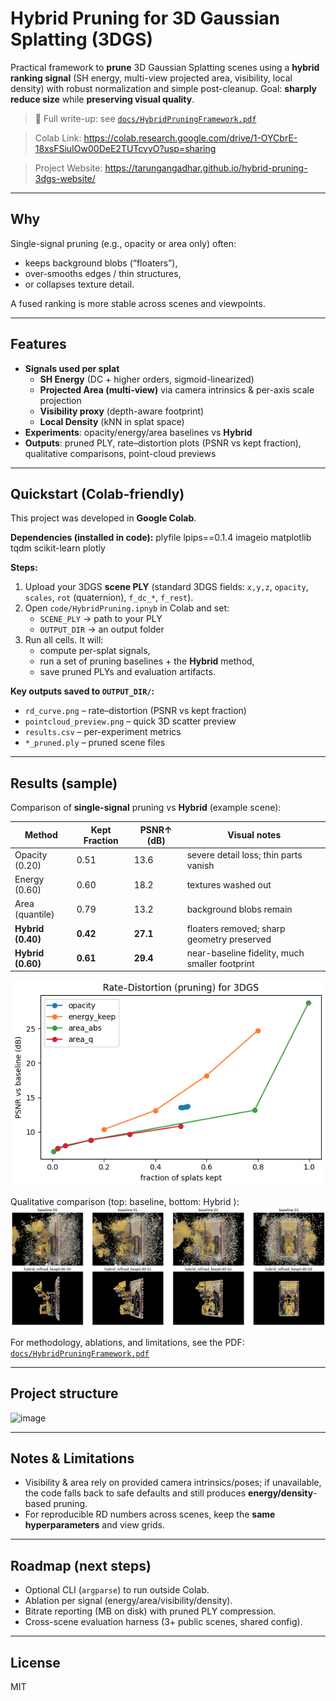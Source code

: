 # Hybrid Pruning for 3D Gaussian Splatting (3DGS)

Practical framework to **prune** 3D Gaussian Splatting scenes using a **hybrid ranking signal** (SH energy, multi-view projected area, visibility, local density) with robust normalization and simple post-cleanup. Goal: **sharply reduce size** while **preserving visual quality**.

> 📄 Full write-up: see [`docs/HybridPruningFramework.pdf`](docs/HybridPruningFramework.pdf)

> Colab Link: https://colab.research.google.com/drive/1-OYCbrE-18xsFSiuIOw00DeE2TUTcvyO?usp=sharing

> Project Website: https://tarungangadhar.github.io/hybrid-pruning-3dgs-website/

---

## Why

Single-signal pruning (e.g., opacity or area only) often:
- keeps background blobs (“floaters”),
- over-smooths edges / thin structures,
- or collapses texture detail.

A fused ranking is more stable across scenes and viewpoints.

---

## Features

- **Signals used per splat**
  - **SH Energy** (DC + higher orders, sigmoid-linearized)
  - **Projected Area (multi-view)** via camera intrinsics & per-axis scale projection
  - **Visibility proxy** (depth-aware footprint)
  - **Local Density** (kNN in splat space)
- **Experiments**: opacity/energy/area baselines vs **Hybrid**
- **Outputs**: pruned PLY, rate–distortion plots (PSNR vs kept fraction), qualitative comparisons, point-cloud previews

---

## Quickstart (Colab-friendly)

This project was developed in **Google Colab**.

**Dependencies (installed in code):**
plyfile lpips==0.1.4 imageio matplotlib tqdm scikit-learn plotly


**Steps:**
1. Upload your 3DGS **scene PLY** (standard 3DGS fields: `x,y,z`, `opacity`, `scales`, `rot` (quaternion), `f_dc_*`, `f_rest`).
2. Open `code/HybridPruning.ipnyb` in Colab and set:
   - `SCENE_PLY` → path to your PLY  
   - `OUTPUT_DIR` → an output folder
3. Run all cells. It will:
   - compute per-splat signals,
   - run a set of pruning baselines + the **Hybrid** method,
   - save pruned PLYs and evaluation artifacts.

**Key outputs saved to `OUTPUT_DIR/`:**
- `rd_curve.png` – rate–distortion (PSNR vs kept fraction)
- `pointcloud_preview.png` – quick 3D scatter preview
- `results.csv` – per-experiment metrics
- `*_pruned.ply` – pruned scene files

---

## Results (sample)

Comparison of **single-signal** pruning vs **Hybrid** (example scene):

| Method           | Kept Fraction | PSNR↑ (dB) | Visual notes                                  |
|------------------|---------------|------------|-----------------------------------------------|
| Opacity (0.20)   | 0.51          | 13.6       | severe detail loss; thin parts vanish         |
| Energy (0.60)    | 0.60          | 18.2       | textures washed out                           |
| Area (quantile)  | 0.79          | 13.2       | background blobs remain                       |
| **Hybrid (0.40)**| **0.42**      | **27.1**   | floaters removed; sharp geometry preserved    |
| **Hybrid (0.60)**| **0.61**      | **29.4**   | near-baseline fidelity, much smaller footprint|

![Rate–Distortion curve](assets/rd_curve.png)

Qualitative comparison (top: baseline, bottom: Hybrid ):  
![Side-by-side comparison](assets/comparison.png)

For methodology, ablations, and limitations, see the PDF:  
[`docs/HybridPruningFramework.pdf`](docs/HybridPruningFramework.pdf)

---

## Project structure
<img width="251" height="188" alt="image" src="https://github.com/user-attachments/assets/233374db-f0bd-4a66-aff7-accaf35c9100" />


---

## Notes & Limitations

- Visibility & area rely on provided camera intrinsics/poses; if unavailable, the code falls back to safe defaults and still produces **energy/density**-based pruning.  
- For reproducible RD numbers across scenes, keep the **same hyperparameters** and view grids.

---

## Roadmap (next steps)

- Optional CLI (`argparse`) to run outside Colab.  
- Ablation per signal (energy/area/visibility/density).  
- Bitrate reporting (MB on disk) with pruned PLY compression.  
- Cross-scene evaluation harness (3+ public scenes, shared config).

---

## License

MIT


